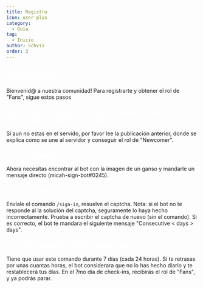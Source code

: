 ```yaml
---
title: Registro
icon: user-plus
category:
  - Guía
tag:
  - Inicio
author: Schvis
order: 3
---
```


## <span style='color:white;'>Introducción</span>

Bienvenid@ a nuestra comunidad! Para registrarte y obtener el rol de "Fans", sigue estos pasos

### <span style='color:white;'>Paso 1: Únete a nuestro servidor y consigue el rol de "Newcomer" is aun no lo has hecho</span>

Si aun no estas en el servido, por favor lee la publicación anterior, donde se explica como se une al servidor y conseguir el rol de "Newcomer".

### <span style='color:white;'>Paso 2: Encuentra al bot</span>

Ahora necesitas encontrar al bot con la imagen de un ganso y mandarle un mensaje directo (micah-sign-bot#0245).

### <span style='color:white;'>Paso 3: Como empezar</span>

Envíale el comando `/sign-in`, resuelve el captcha. Nota: si el bot no te responde al la solución del captcha, seguramente lo haya hecho incorrectamente. Prueba a escribir el captcha de nuevo (sin el comando). Si es correcto, el bot te mandara el siguiente mensaje "Consecutive < days > days".

### <span style='color:white;'>Paso 4: Después de recibir el rol de "Fans"</span>

Tiene que usar este comando durante 7 días (cada 24 horas). Si te retrasas por unas cuantas horas, el bot considerara que no lo has hecho diario y te restablecerá tus días. En el 7mo dia de check-ins, recibirás el rol de "Fans", y ya podrás parar.
